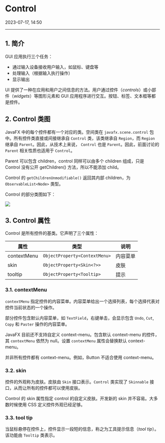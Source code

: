 # Control

2023-07-17, 14:50
****
## 1. 简介

GUI 应用执行三个任务：

- 通过输入设备接收用户输入，如鼠标、键盘等
- 处理输入（根据输入执行操作）
- 显示输出

UI 提供了一种在应用和用户之间信息的方法。用户通过控件（*controls*）或小部件（*widgets*）等图形元素和 GUI 应用程序进行交互。按钮、标签、文本框等都是控件。

## 2. Control 类图

JavaFX 中的每个控件都有一个对应的类。空间类在 `javafx.scene.control` 包中。所有控件类直接或间接继承自 `Control` 类，该类继承自 `Region`，而 `Region` 继承自 `Parent`。因此，从技术上来说， `Control` 也是 `Parent`。因此，前面讨论的 `Parent` 相关性质也适用于 `Control`。

Parent 可以包含 children，control 同样可以由多个 children 组成，只是 Control 没有公开 getChildren() 方法，所以不能添加 child。

Control 的 `getChildrenUnmodifiable()` 返回其内部 children，为 `ObservableList<Node>` 类型。

Control 的部分类图如下：

![](Pasted%20image%2020230717144029.png)

## 3. Control 属性

Control 是所有控件的基类。它声明了三个属性：

| 属性        | 类型                          | 说明     |
| ----------- | ----------------------------- | -------- |
| contextMenu | `ObjectProperty<ContextMenu>` | 内容菜单 |
| skin        | `ObjectProperty<Skin<?>>`     | 皮肤     |
| tooltip     | `ObjectProperty<Tooltip>`     | 提示     |

### 3.1. contextMenu

`contextMenu` 指定控件的内容菜单。内容菜单给出一个选择列表，每个选择代表对控件当前状态的一个操作。

部分控件包含默认内容菜单，如 `TextField`，右键单击，会显示包含 `Undo`, `Cut`, `Copy` 和 `Paster` 操作的内容菜单。

JavaFX 目前还不支持自定义 context-menu。包含默认 context-menu 的控件，其 `contextMenu` 依然为 null。设置 `contextMenu` 属性会替换默认 context-menu。

并非所有控件都有 context-menu。例如，Button 不适合使用 context-menu。

### 3.2. skin

控件的外观称为皮肤。皮肤由 `Skin` 接口表示。`Control` 类实现了 `Skinnable` 接口，从而让所有的控件都可以使用皮肤。

Control 的 skin 属性指定 control 的自定义皮肤。开发新的 skin 并不容易。大多数时候使用 CSS 定义控件外观已经足够。

### 3.3. tool tip

当鼠标悬停在控件上，控件显示一段短的信息，称之为工具提示信息（*tool tip*）。该功能由 `Tooltip` 类表示。
